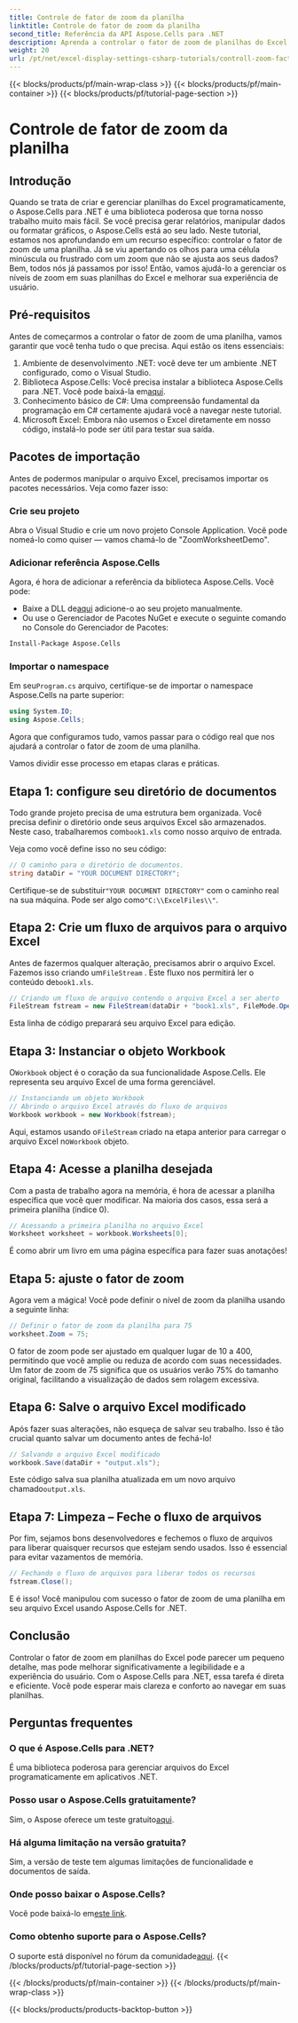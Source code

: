 ```yaml
---
title: Controle de fator de zoom da planilha
linktitle: Controle de fator de zoom da planilha
second_title: Referência da API Aspose.Cells para .NET
description: Aprenda a controlar o fator de zoom de planilhas do Excel usando Aspose.Cells for .NET em etapas simples. Melhore a legibilidade em suas planilhas.
weight: 20
url: /pt/net/excel-display-settings-csharp-tutorials/controll-zoom-factor-of-worksheet/
---
```


{{< blocks/products/pf/main-wrap-class >}}
{{< blocks/products/pf/main-container >}}
{{< blocks/products/pf/tutorial-page-section >}}

# Controle de fator de zoom da planilha

## Introdução

Quando se trata de criar e gerenciar planilhas do Excel programaticamente, o Aspose.Cells para .NET é uma biblioteca poderosa que torna nosso trabalho muito mais fácil. Se você precisa gerar relatórios, manipular dados ou formatar gráficos, o Aspose.Cells está ao seu lado. Neste tutorial, estamos nos aprofundando em um recurso específico: controlar o fator de zoom de uma planilha. Já se viu apertando os olhos para uma célula minúscula ou frustrado com um zoom que não se ajusta aos seus dados? Bem, todos nós já passamos por isso! Então, vamos ajudá-lo a gerenciar os níveis de zoom em suas planilhas do Excel e melhorar sua experiência de usuário.

## Pré-requisitos

Antes de começarmos a controlar o fator de zoom de uma planilha, vamos garantir que você tenha tudo o que precisa. Aqui estão os itens essenciais:

1. Ambiente de desenvolvimento .NET: você deve ter um ambiente .NET configurado, como o Visual Studio.
2.  Biblioteca Aspose.Cells: Você precisa instalar a biblioteca Aspose.Cells para .NET. Você pode baixá-la em[aqui](https://releases.aspose.com/cells/net/).
3. Conhecimento básico de C#: Uma compreensão fundamental da programação em C# certamente ajudará você a navegar neste tutorial.
4. Microsoft Excel: Embora não usemos o Excel diretamente em nosso código, instalá-lo pode ser útil para testar sua saída.

## Pacotes de importação

Antes de podermos manipular o arquivo Excel, precisamos importar os pacotes necessários. Veja como fazer isso:

### Crie seu projeto

Abra o Visual Studio e crie um novo projeto Console Application. Você pode nomeá-lo como quiser — vamos chamá-lo de "ZoomWorksheetDemo".

### Adicionar referência Aspose.Cells

Agora, é hora de adicionar a referência da biblioteca Aspose.Cells. Você pode:

-  Baixe a DLL de[aqui](https://releases.aspose.com/cells/net/) adicione-o ao seu projeto manualmente.
- Ou use o Gerenciador de Pacotes NuGet e execute o seguinte comando no Console do Gerenciador de Pacotes:

```bash
Install-Package Aspose.Cells
```

### Importar o namespace

 Em seu`Program.cs` arquivo, certifique-se de importar o namespace Aspose.Cells na parte superior:

```csharp
using System.IO;
using Aspose.Cells;
```

Agora que configuramos tudo, vamos passar para o código real que nos ajudará a controlar o fator de zoom de uma planilha.

Vamos dividir esse processo em etapas claras e práticas.

## Etapa 1: configure seu diretório de documentos

 Todo grande projeto precisa de uma estrutura bem organizada. Você precisa definir o diretório onde seus arquivos Excel são armazenados. Neste caso, trabalharemos com`book1.xls` como nosso arquivo de entrada.

Veja como você define isso no seu código:

```csharp
// O caminho para o diretório de documentos.
string dataDir = "YOUR DOCUMENT DIRECTORY";
```

 Certifique-se de substituir`"YOUR DOCUMENT DIRECTORY"` com o caminho real na sua máquina. Pode ser algo como`"C:\\ExcelFiles\\"`.

## Etapa 2: Crie um fluxo de arquivos para o arquivo Excel

 Antes de fazermos qualquer alteração, precisamos abrir o arquivo Excel. Fazemos isso criando um`FileStream` . Este fluxo nos permitirá ler o conteúdo de`book1.xls`.

```csharp
// Criando um fluxo de arquivo contendo o arquivo Excel a ser aberto
FileStream fstream = new FileStream(dataDir + "book1.xls", FileMode.Open);
```

Esta linha de código preparará seu arquivo Excel para edição.

## Etapa 3: Instanciar o objeto Workbook

 O`Workbook` object é o coração da sua funcionalidade Aspose.Cells. Ele representa seu arquivo Excel de uma forma gerenciável.

```csharp
// Instanciando um objeto Workbook
// Abrindo o arquivo Excel através do fluxo de arquivos
Workbook workbook = new Workbook(fstream);
```

 Aqui, estamos usando o`FileStream` criado na etapa anterior para carregar o arquivo Excel no`Workbook` objeto.

## Etapa 4: Acesse a planilha desejada

Com a pasta de trabalho agora na memória, é hora de acessar a planilha específica que você quer modificar. Na maioria dos casos, essa será a primeira planilha (índice 0).

```csharp
// Acessando a primeira planilha no arquivo Excel
Worksheet worksheet = workbook.Worksheets[0];
```

É como abrir um livro em uma página específica para fazer suas anotações!

## Etapa 5: ajuste o fator de zoom

Agora vem a mágica! Você pode definir o nível de zoom da planilha usando a seguinte linha:

```csharp
// Definir o fator de zoom da planilha para 75
worksheet.Zoom = 75;
```

O fator de zoom pode ser ajustado em qualquer lugar de 10 a 400, permitindo que você amplie ou reduza de acordo com suas necessidades. Um fator de zoom de 75 significa que os usuários verão 75% do tamanho original, facilitando a visualização de dados sem rolagem excessiva.

## Etapa 6: Salve o arquivo Excel modificado

Após fazer suas alterações, não esqueça de salvar seu trabalho. Isso é tão crucial quanto salvar um documento antes de fechá-lo!

```csharp
// Salvando o arquivo Excel modificado
workbook.Save(dataDir + "output.xls");
```

 Este código salva sua planilha atualizada em um novo arquivo chamado`output.xls`. 

## Etapa 7: Limpeza – Feche o fluxo de arquivos

Por fim, sejamos bons desenvolvedores e fechemos o fluxo de arquivos para liberar quaisquer recursos que estejam sendo usados. Isso é essencial para evitar vazamentos de memória.

```csharp
// Fechando o fluxo de arquivos para liberar todos os recursos
fstream.Close();
```

E é isso! Você manipulou com sucesso o fator de zoom de uma planilha em seu arquivo Excel usando Aspose.Cells for .NET.

## Conclusão

Controlar o fator de zoom em planilhas do Excel pode parecer um pequeno detalhe, mas pode melhorar significativamente a legibilidade e a experiência do usuário. Com o Aspose.Cells para .NET, essa tarefa é direta e eficiente. Você pode esperar mais clareza e conforto ao navegar em suas planilhas.

## Perguntas frequentes

### O que é Aspose.Cells para .NET?
É uma biblioteca poderosa para gerenciar arquivos do Excel programaticamente em aplicativos .NET.

### Posso usar o Aspose.Cells gratuitamente?
 Sim, o Aspose oferece um teste gratuito[aqui](https://releases.aspose.com/).

### Há alguma limitação na versão gratuita?
Sim, a versão de teste tem algumas limitações de funcionalidade e documentos de saída.

### Onde posso baixar o Aspose.Cells?
 Você pode baixá-lo em[este link](https://releases.aspose.com/cells/net/).

### Como obtenho suporte para o Aspose.Cells?
 O suporte está disponível no fórum da comunidade[aqui](https://forum.aspose.com/c/cells/9).
{{< /blocks/products/pf/tutorial-page-section >}}

{{< /blocks/products/pf/main-container >}}
{{< /blocks/products/pf/main-wrap-class >}}

{{< blocks/products/products-backtop-button >}}
